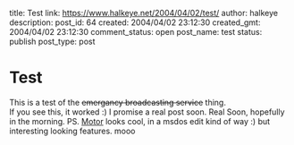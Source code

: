 title: Test
link: https://www.halkeye.net/2004/04/02/test/
author: halkeye
description: 
post_id: 64
created: 2004/04/02 23:12:30
created_gmt: 2004/04/02 23:12:30
comment_status: open
post_name: test
status: publish
post_type: post

# Test

This is a test of the <s>emergancy broadcasting service</s> thing.  
If you see this, it worked :) I promise a real post soon. Real Soon, hopefully in the morning. PS. [Motor](http://konst.org.ua/motor/) looks cool, in a msdos edit kind of way :) but interesting looking features. mooo